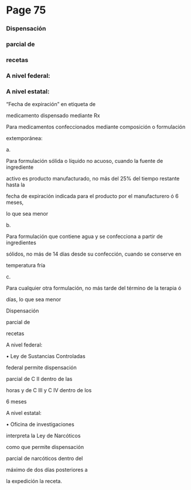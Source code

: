# Page 75

### Dispensación

### parcial de

### recetas

### A nivel federal:

### A nivel estatal:

“Fecha de expiración” en etiqueta de

medicamento dispensado mediante Rx

Para medicamentos confeccionados mediante composición o formulación

extemporánea:

a.

Para formulación sólida o líquido no acuoso, cuando la fuente de ingrediente

activo es producto manufacturado, no más del 25% del tiempo restante hasta la

fecha de expiración indicada para el producto por el manufacturero ó 6 meses,

lo que sea menor

b.

Para formulación que contiene agua y se confecciona a partir de ingredientes

sólidos, no más de 14 días desde su confección, cuando se conserve en

temperatura fría

c.

Para cualquier otra formulación, no más tarde del término de la terapia ó

días, lo que sea menor

Dispensación

parcial de

recetas

A nivel federal:

• Ley de Sustancias Controladas

federal permite dispensación

parcial de C II dentro de las

horas y de C III y C IV dentro de los

6 meses

A nivel estatal:

• Oficina de investigaciones

interpreta la Ley de Narcóticos

como que permite dispensación

parcial de narcóticos dentro del

máximo de dos días posteriores a

la expedición la receta.

